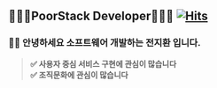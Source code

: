 ## 🧑🏻‍💻PoorStack Developer🧑🏻‍💻 [![Hits](https://hits.seeyoufarm.com/api/count/incr/badge.svg?url=https%3A%2F%2Fgithub.com%2FJohnjihwan&count_bg=%2379C83D&title_bg=%23555555&icon=&icon_color=%23E7E7E7&title=hits&edge_flat=false)](https://hits.seeyoufarm.com)

<!--
**Johnjihwan/Johnjihwan** is a ✨ _special_ ✨ repository because its `README.md` (this file) appears on your GitHub profile. -->

 ### **👋🏻 안녕하세요 소프트웨어 개발하는 전지환 입니다.**

> **✅ 사용자 중심 서비스 구현에 관심이 많습니다**  
> **✅ 조직문화에 관심이 많습니다**  
